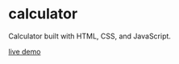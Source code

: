 # calculator

Calculator built with HTML, CSS, and JavaScript.

[live demo](https://aime78.github.io/calculator/)